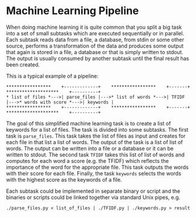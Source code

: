 # Machine Learning Pipeline

When doing machine learning it is quite common that you split a big task into a set of small subtasks which are executed sequentially or in parallel. Each subtask reads data from a file, a database, from stdin or some other source, performs a transformation of the data and produces some output that again is stored in a file, a database or that is simply written to stdout. The output is usually consumed by another subtask until the final result has been created.

This is a typical example of a pipeline:
```
*****************    +-------------+    *****************    +-------+    ********************    +----------+
* list of files *--->| parse_files |--->* list of words *--->| TFIDF |--->* words with score *--->| keywords |
*****************    +-------------+    *****************    +-------+    ********************    +----------+
```
The goal of this simplified machine learning task is to create a list of keywords for a list of files. The task is divided into some subtasks. The first task is `parse_files`. This task takes the list of files as input and creates for each file in that list a list of words. The output of the task is a list of list of words. The output can be written into a file or a database or it can be written to stdout. The second task `TFIDF` takes this list of list of words and computes for each word a score (e.g. the TFIDF) which reflects the importance of the word for the appropriate file. This task outputs the words with their score for each file. Finally, the task `keywords` selects the words with the highest score as the keywords of a file.

Each subtask could be implemented in separate binary or script and the binaries or scripts could be linked together via standard Unix pipes, e.g.
```
./parse_files.py < list_of_files | ./TFIDF.py | ./keywords.py > result
```

